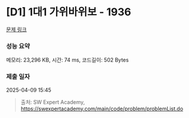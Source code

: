 # [D1] 1대1 가위바위보 - 1936 

[문제 링크](https://swexpertacademy.com/main/code/problem/problemDetail.do?contestProbId=AV5PjKXKALcDFAUq) 

### 성능 요약

메모리: 23,296 KB, 시간: 74 ms, 코드길이: 502 Bytes

### 제출 일자

2025-04-09 15:45



> 출처: SW Expert Academy, https://swexpertacademy.com/main/code/problem/problemList.do